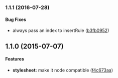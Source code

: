 ### 1.1.1 (2016-07-28)


#### Bug Fixes

* always pass an index to insertRule ([b3fb0952](ro-ka/stylesheet.js/commit/b3fb0952338302249f6b67ad5aad7a2ec0575c55))


## 1.1.0 (2015-07-07)


#### Features

* **stylesheet:** make it node compatible ([f4c673aa](ro-ka/stylesheet.js/commit/f4c673aa13375361f043789cdcd4683b9f9c4bc5))



